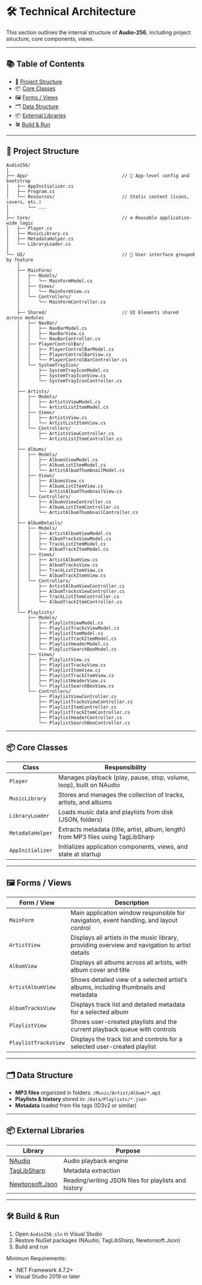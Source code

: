 # 🛠 Technical Architecture

This section outlines the internal structure of **Audio-256**, including project structure, core components, views.

---

## 📚 Table of Contents

- 📁 [Project Structure](#-project-structure)
- 📦 [Core Classes](#-core-classes)
- 🖼 [Forms / Views](#-forms--views)
- 🗂 [Data Structure](#-data-structure)
- 📦 [External Libraries](#-external-libraries)
- 🛠 [Build & Run](#-build--run)

---

## 📁 Project Structure

```plaintext
Audio256/
│
├── App/                                   // 🎯 App-level config and bootstrap
│   ├── AppInitializer.cs
│   ├── Program.cs
│   └── Resources/                         // Static content (icons, covers, etc.)
│       └── ...
│
├── Core/                                  // ⚙️ Reusable application-wide logic
│   ├── Player.cs
│   ├── MusicLibrary.cs
│   ├── MetadataHelper.cs
│   └── LibraryLoader.cs
│
└── UI/                                    // 🎨 User interface grouped by feature
    │
    ├── MainForm/
    │   ├── Models/
    │   │   └── MainFormModel.cs
    │   ├── Views/
    │   │   └── MainFormView.cs
    │   └── Controllers/
    │       └── MainFormController.cs
    │
    ├── Shared/                            // UI Elements shared across modules
    │   ├── NavBar/
    │   │   ├── NavBarModel.cs
    │   │   ├── NavBarView.cs
    │   │   └── NavBarController.cs
    │   ├── PlayerControlBar/
    │   │   ├── PlayerControlBarModel.cs
    │   │   ├── PlayerControlBarView.cs
    │   │   └── PlayerControlBarController.cs
    │   └── SystemTrayIcon/
    │       ├── SystemTrayIconModel.cs
    │       ├── SystemTrayIconView.cs
    │       └── SystemTrayIconController.cs
    │ 
    ├── Artists/
    │   ├── Models/
    │   │   ├── ArtistsViewModel.cs
    │   │   └── ArtistListItemModel.cs
    │   ├── Views/
    │   │   ├── ArtistsView.cs
    │   │   └── ArtistListItemView.cs
    │   └── Controllers/
    │       ├── ArtistsViewController.cs
    │       └── ArtistListItemController.cs
    │ 
    ├── Albums/
    │   ├── Models/
    │   │   ├── AlbumsViewModel.cs
    │   │   ├── AlbumListItemModel.cs
    │   │   └── ArtistAlbumThumbnailModel.cs
    │   ├── Views/
    │   │   ├── AlbumsView.cs
    │   │   ├── AlbumListItemView.cs
    │   │   └── ArtistAlbumThumbnailView.cs
    │   └── Controllers/
    │       ├── AlbumsViewController.cs
    │       ├── AlbumListItemController.cs
    │       └── ArtistAlbumThumbnailController.cs
    │ 
    ├── AlbumDetails/
    │   ├── Models/
    │   │   ├── ArtistAlbumViewModel.cs
    │   │   ├── AlbumTracksViewModel.cs
    │   │   ├── TrackListItemModel.cs
    │   │   └── AlbumTrackItemModel.cs
    │   ├── Views/
    │   │   ├── ArtistAlbumView.cs
    │   │   ├── AlbumTracksView.cs
    │   │   ├── TrackListItemView.cs
    │   │   └── AlbumTrackItemView.cs
    │   └── Controllers/
    │       ├── ArtistAlbumViewController.cs
    │       ├── AlbumTracksViewController.cs
    │       ├── TrackListItemController.cs
    │       └── AlbumTrackItemController.cs
    │ 
    └── Playlists/
        ├── Models/
        │   ├── PlaylistViewModel.cs
        │   ├── PlaylistTracksViewModel.cs
        │   ├── PlaylistItemModel.cs
        │   ├── PlaylistTrackItemModel.cs
        │   ├── PlaylistHeaderModel.cs
        │   └── PlaylistSearchBoxModel.cs
        ├── Views/
        │   ├── PlaylistView.cs
        │   ├── PlaylistTracksView.cs
        │   ├── PlaylistItemView.cs
        │   ├── PlaylistTrackItemView.cs
        │   ├── PlaylistHeaderView.cs
        │   └── PlaylistSearchBoxView.cs
        └── Controllers/
            ├── PlaylistViewController.cs
            ├── PlaylistTracksViewController.cs
            ├── PlaylistItemController.cs
            ├── PlaylistTrackItemController.cs
            ├── PlaylistHeaderController.cs
            └── PlaylistSearchBoxController.cs
```  

---

## 📦 Core Classes

| Class | Responsibility |
|-------|----------------|
| `Player` | Manages playback (play, pause, stop, volume, loop), built on NAudio |
| `MusicLibrary` | Stores and manages the collection of tracks, artists, and albums |
| `LibraryLoader` | Loads music data and playlists from disk (JSON, folders) |
| `MetadataHelper` | Extracts metadata (title, artist, album, length) from MP3 files using TagLibSharp |
| `AppInitializer` | Initializes application components, views, and state at startup |

---

## 🖼 Forms / Views

| Form / View | Description |
|-------------|-------------|
| `MainForm` | Main application window responsible for navigation, event handling, and layout control |
| `ArtistView` | Displays all artists in the music library, providing overview and navigation to artist details |
| `AlbumView` | Displays all albums across all artists, with album cover and title |
| `ArtistAlbumView` | Shows detailed view of a selected artist’s albums, including thumbnails and metadata |
| `AlbumTracksView` | Displays track list and detailed metadata for a selected album |
| `PlaylistView` | Shows user-created playlists and the current playback queue with controls |
| `PlaylistTracksView` | Displays the track list and controls for a selected user-created playlist|

---

## 🗂 Data Structure

- **MP3 files** organized in folders: `/Music/Artist/Album/*.mp3`
- **Playlists & history** stored in: `/Data/Playlists/*.json`
- **Metadata** loaded from file tags (ID3v2 or similar)

---

## 📦 External Libraries

| Library | Purpose |
|--------|---------|
| [NAudio](https://github.com/naudio/NAudio) | Audio playback engine |
| [TagLibSharp](https://github.com/mono/taglib-sharp) | Metadata extraction |
| [Newtonsoft.Json](https://www.newtonsoft.com/json) | Reading/writing JSON files for playlists and history |

---

## 🛠 Build & Run

1. Open `Audio256.sln` in Visual Studio
2. Restore NuGet packages (NAudio, TagLibSharp, Newtonsoft.Json)
3. Build and run

Minimum Requirements:
- .NET Framework 4.7.2+
- Visual Studio 2019 or later